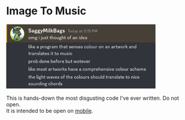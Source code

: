 # Image To Music
<img src="idea.jpg" alt="Discord Message" style="width:400px;">

This is hands-down the most disgusting code I've ever written. Do not open.    
It is intended to be open on [mobile](https://sskki-exe.github.io/ImageToMusic/).
